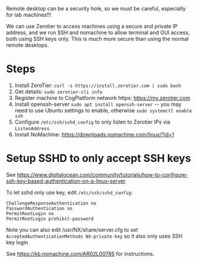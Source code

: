 Remote desktop can be a security hole, so we must be careful, especially for lab machines!!!

We can use Zerotier to access machines using a secure and private IP address, and we run SSH and nomachine to allow terminal and GUI access, both using SSH keys only. This is much more secure than using the normal remote desktops.

# Steps

1. Install ZeroTier: `curl -s https://install.zerotier.com | sudo bash`
2. Get details: `sudo zerotier-cli info`
3. Register machine to CogPlatform network https: <https://my.zerotier.com>
4. Install openssh-server `sudo apt install openssh-server` -- you may need to use Ubuntu settings to enable, otherwise `sudo systemctl enable ssh`
5. Configure `/etc/ssh/sshd_config` to only listen to Zerotier IPs via `ListenAddress`
6. Install NoMachine: https://downloads.nomachine.com/linux/?id=1


# Setup SSHD to only accept SSH keys

See https://www.digitalocean.com/community/tutorials/how-to-configure-ssh-key-based-authentication-on-a-linux-server

To let sshd only use key, edit `/etc/ssh/sshd_config`:

```
ChallengeResponseAuthentication no
PasswordAuthentication no
PermitRootLogin no
PermitRootLogin prohibit-password
```

Note you can also edit /usr/NX/share/server.cfg to set `AcceptedAuthenticationMethods NX-private-key` so it also only uses SSH key login

See https://kb.nomachine.com/AR02L00785 for instructions.
